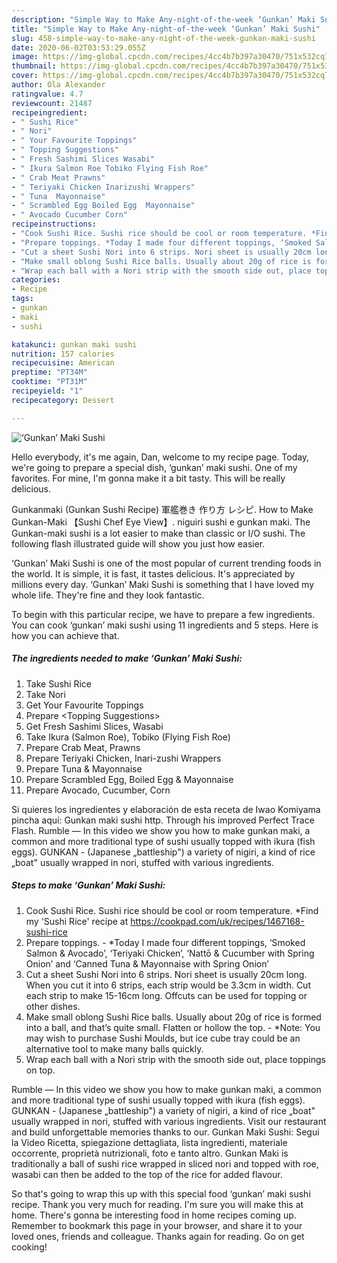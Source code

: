 ```yaml
---
description: "Simple Way to Make Any-night-of-the-week ‘Gunkan’ Maki Sushi"
title: "Simple Way to Make Any-night-of-the-week ‘Gunkan’ Maki Sushi"
slug: 458-simple-way-to-make-any-night-of-the-week-gunkan-maki-sushi
date: 2020-06-02T03:53:29.055Z
image: https://img-global.cpcdn.com/recipes/4cc4b7b397a30470/751x532cq70/gunkan-maki-sushi-recipe-main-photo.jpg
thumbnail: https://img-global.cpcdn.com/recipes/4cc4b7b397a30470/751x532cq70/gunkan-maki-sushi-recipe-main-photo.jpg
cover: https://img-global.cpcdn.com/recipes/4cc4b7b397a30470/751x532cq70/gunkan-maki-sushi-recipe-main-photo.jpg
author: Ola Alexander
ratingvalue: 4.7
reviewcount: 21487
recipeingredient:
- " Sushi Rice"
- " Nori"
- " Your Favourite Toppings"
- " Topping Suggestions"
- " Fresh Sashimi Slices Wasabi"
- " Ikura Salmon Roe Tobiko Flying Fish Roe"
- " Crab Meat Prawns"
- " Teriyaki Chicken Inarizushi Wrappers"
- " Tuna  Mayonnaise"
- " Scrambled Egg Boiled Egg  Mayonnaise"
- " Avocado Cucumber Corn"
recipeinstructions:
- "Cook Sushi Rice. Sushi rice should be cool or room temperature. *Find my &#39;Sushi Rice&#39; recipe at https://cookpad.com/uk/recipes/1467168-sushi-rice"
- "Prepare toppings. *Today I made four different toppings, ‘Smoked Salmon &amp; Avocado’, ‘Teriyaki Chicken’, ‘Nattō &amp; Cucumber with Spring Onion’ and ‘Canned Tuna &amp; Mayonnaise with Spring Onion’"
- "Cut a sheet Sushi Nori into 6 strips. Nori sheet is usually 20cm long. When you cut it into 6 strips, each strip would be 3.3cm in width. Cut each strip to make 15-16cm long. Offcuts can be used for topping or other dishes."
- "Make small oblong Sushi Rice balls. Usually about 20g of rice is formed into a ball, and that’s quite small. Flatten or hollow the top. *Note: You may wish to purchase Sushi Moulds, but ice cube tray could be an alternative tool to make many balls quickly."
- "Wrap each ball with a Nori strip with the smooth side out, place toppings on top."
categories:
- Recipe
tags:
- gunkan
- maki
- sushi

katakunci: gunkan maki sushi 
nutrition: 157 calories
recipecuisine: American
preptime: "PT34M"
cooktime: "PT31M"
recipeyield: "1"
recipecategory: Dessert

---
```



![‘Gunkan’ Maki Sushi](https://img-global.cpcdn.com/recipes/4cc4b7b397a30470/751x532cq70/gunkan-maki-sushi-recipe-main-photo.jpg)

Hello everybody, it's me again, Dan, welcome to my recipe page. Today, we're going to prepare a special dish, ‘gunkan’ maki sushi. One of my favorites. For mine, I'm gonna make it a bit tasty. This will be really delicious.

Gunkanmaki (Gunkan Sushi Recipe) 軍艦巻き 作り方 レシピ. How to Make Gunkan-Maki 【Sushi Chef Eye View】. niguiri sushi e gunkan maki. The Gunkan-maki sushi is a lot easier to make than classic or I/O sushi. The following flash illustrated guide will show you just how easier.

‘Gunkan’ Maki Sushi is one of the most popular of current trending foods in the world. It is simple, it is fast, it tastes delicious. It's appreciated by millions every day. ‘Gunkan’ Maki Sushi is something that I have loved my whole life. They're fine and they look fantastic.


To begin with this particular recipe, we have to prepare a few ingredients. You can cook ‘gunkan’ maki sushi using 11 ingredients and 5 steps. Here is how you can achieve that.

<!--inarticleads1-->

##### The ingredients needed to make ‘Gunkan’ Maki Sushi:

1. Take  Sushi Rice
1. Take  Nori
1. Get  Your Favourite Toppings
1. Prepare  &lt;Topping Suggestions&gt;
1. Get  Fresh Sashimi Slices, Wasabi
1. Take  Ikura (Salmon Roe), Tobiko (Flying Fish Roe)
1. Prepare  Crab Meat, Prawns
1. Prepare  Teriyaki Chicken, Inari-zushi Wrappers
1. Prepare  Tuna &amp; Mayonnaise
1. Prepare  Scrambled Egg, Boiled Egg &amp; Mayonnaise
1. Prepare  Avocado, Cucumber, Corn


Si quieres los ingredientes y elaboración de esta receta de Iwao Komiyama pincha aquí: Gunkan maki sushi http. Through his improved Perfect Trace Flash. Rumble — In this video we show you how to make gunkan maki, a common and more traditional type of sushi usually topped with ikura (fish eggs). GUNKAN - (Japanese „battleship&#34;) a variety of nigiri, a kind of rice „boat&#34; usually wrapped in nori, stuffed with various ingredients. 

<!--inarticleads2-->

##### Steps to make ‘Gunkan’ Maki Sushi:

1. Cook Sushi Rice. Sushi rice should be cool or room temperature. *Find my &#39;Sushi Rice&#39; recipe at https://cookpad.com/uk/recipes/1467168-sushi-rice
1. Prepare toppings. - *Today I made four different toppings, ‘Smoked Salmon &amp; Avocado’, ‘Teriyaki Chicken’, ‘Nattō &amp; Cucumber with Spring Onion’ and ‘Canned Tuna &amp; Mayonnaise with Spring Onion’
1. Cut a sheet Sushi Nori into 6 strips. Nori sheet is usually 20cm long. When you cut it into 6 strips, each strip would be 3.3cm in width. Cut each strip to make 15-16cm long. Offcuts can be used for topping or other dishes.
1. Make small oblong Sushi Rice balls. Usually about 20g of rice is formed into a ball, and that’s quite small. Flatten or hollow the top. - *Note: You may wish to purchase Sushi Moulds, but ice cube tray could be an alternative tool to make many balls quickly.
1. Wrap each ball with a Nori strip with the smooth side out, place toppings on top.


Rumble — In this video we show you how to make gunkan maki, a common and more traditional type of sushi usually topped with ikura (fish eggs). GUNKAN - (Japanese „battleship&#34;) a variety of nigiri, a kind of rice „boat&#34; usually wrapped in nori, stuffed with various ingredients. Visit our restaurant and build unforgettable memories thanks to our. Gunkan Maki Sushi: Segui la Video Ricetta, spiegazione dettagliata, lista ingredienti, materiale occorrente, proprietà nutrizionali, foto e tanto altro. Gunkan Maki is traditionally a ball of sushi rice wrapped in sliced nori and topped with roe, wasabi can then be added to the top of the rice for added flavour. 

So that's going to wrap this up with this special food ‘gunkan’ maki sushi recipe. Thank you very much for reading. I'm sure you will make this at home. There's gonna be interesting food in home recipes coming up. Remember to bookmark this page in your browser, and share it to your loved ones, friends and colleague. Thanks again for reading. Go on get cooking!
